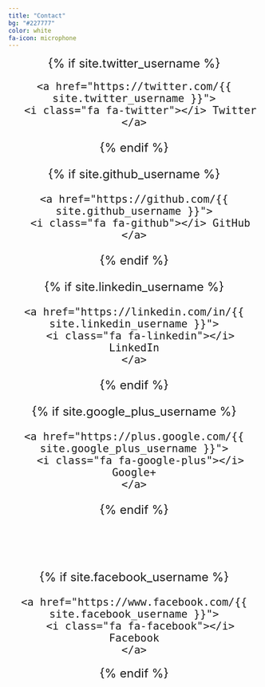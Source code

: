 ```yaml
---
title: "Contact"
bg: "#227777"
color: white
fa-icon: microphone
---
```


<center><font size="5">
{% if site.twitter_username %}
  
    <a href="https://twitter.com/{{ site.twitter_username }}">
      <i class="fa fa-twitter"></i> Twitter
    </a>
  
{% endif %}

{% if site.github_username %}
  
    <a href="https://github.com/{{ site.github_username }}">
      <i class="fa fa-github"></i> GitHub
    </a>
  
{% endif %}

{% if site.linkedin_username %}
  
    <a href="https://linkedin.com/in/{{ site.linkedin_username }}">
      <i class="fa fa-linkedin"></i> LinkedIn
    </a>
  
{% endif %}


{% if site.google_plus_username %}
  
    <a href="https://plus.google.com/{{ site.google_plus_username }}">
      <i class="fa fa-google-plus"></i> Google+
    </a>
  
{% endif %}

<br><br>

{% if site.facebook_username %}
  
    <a href="https://www.facebook.com/{{ site.facebook_username }}">
      <i class="fa fa-facebook"></i> Facebook
    </a>
  
{% endif %}
</font></center>

